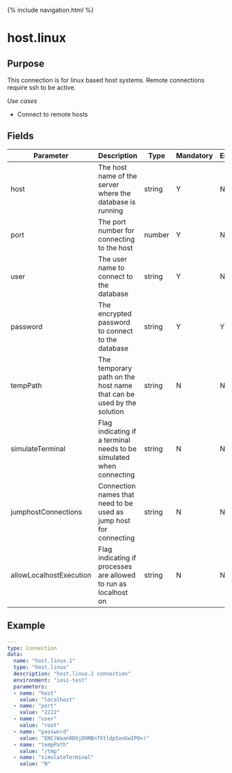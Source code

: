 {% include navigation.html %}
# host.linux
## Purpose
This connection is for linux based host systems. Remote connections require ssh to be active.

*Use cases*
* Connect to remote hosts

## Fields

|Parameter|Description|Type|Mandatory|Encrypted|
|---------|-----------|----|---------|---------|
|host|The host name of the server where the database is running|string|Y|N|
|port|The port number for connecting to the host|number|Y|N|        
|user|The user name to connect to the database|string|Y|N|
|password|The encrypted password to connect to the database|string|Y|Y|
|tempPath|The temporary path on the host name that can be used by the solution|string|N|N|
|simulateTerminal|Flag indicating if a terminal needs to be simulated when connecting|string|N|N|
|jumphostConnections|Connection names that need to be used as jump host for connecting|string|N|N|
|allowLocalhostExecution|Flag indicating if processes are allowed to run as localhost on|string|N|N|

## Example
```yaml
---
type: Connection
data:
  name: "host.linux.1"
  type: "host.linux"
  description: "host.linux.1 connection"
  environment: "iesi-test"
  parameters:
  - name: "host"
    value: "localhost"
  - name: "port"
    value: "2222"
  - name: "user"
    value: "root"
  - name: "password"
    value: "ENC(Waan0DOjDHNBnTXtldp5xnGwIP0=)"
  - name: "tempPath"
    value: "/tmp"
  - name: "simulateTerminal"
    value: "N"
```

